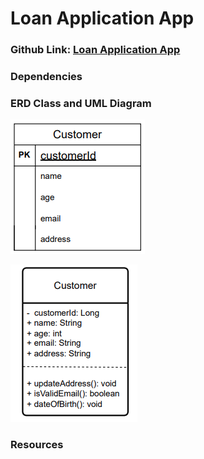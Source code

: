 # Loan Application App


### Github Link: [Loan Application App](https://github.com/KatySaung/LoanApplication.git)


### Dependencies


### ERD Class and UML Diagram
![ERDCustomer.png](src/main/resources/images/ERDCustomer.png)

![UMLCustomer.png](src/main/resources/images/UMLCustomer.png)
### Resources